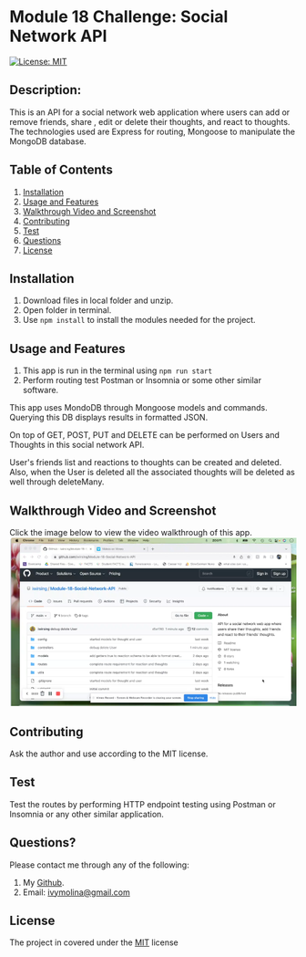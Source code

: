# Module 18 Challenge: Social Network API
[![License: MIT](https://img.shields.io/badge/License-MIT-yellow.svg)](https://opensource.org/licenses/MIT)

##  Description:

This is an API for a social network web application where users can  add  or remove friends, share , edit or delete their thoughts, and react to thoughts. The technologies used are Express for routing, Mongoose to  manipulate the MongoDB database.

##  Table of Contents 
1. [Installation](#installation)
2. [Usage and Features](#usage-and-features)  
3. [Walkthrough Video and Screenshot](#walkthrough-video-and-screenshot)
4. [Contributing](#contributing) 
5. [Test](#test) 
6. [Questions](#questions)
7. [License](#license)

## Installation 

1. Download files in local folder and unzip.
2. Open folder in terminal.
3. Use `npm install` to install the modules needed for the project.

## Usage and Features

1. This app is run in the terminal using `npm run start` 
2. Perform routing test Postman or Insomnia or some other similar software.

This app uses MondoDB through Mongoose models and commands. Querying this DB displays results in formatted JSON.

On top of GET, POST, PUT and DELETE can be performed on Users and Thoughts in this social network API.

User's friends list and reactions to thoughts can be created and deleted. Also, when the User is deleted all the associated thoughts will be deleted as well through deleteMany.

## Walkthrough Video and Screenshot

Click the image below to view the video walkthrough of this app.
[![SocialNetworkAPI](./utils/img/social-network-api.png)](https://vimeo.com/798539878/5a34f5496a)

## Contributing 

Ask the author and use according to the MIT license.

## Test 

Test the routes by performing HTTP endpoint testing using Postman or Insomnia or any other similar application.

## Questions? 

Please contact me through any of the following:

1. My [Github](https://github.com/iwirsing).
2. Email: <a href="mailto:ivymolina@gmail.com">ivymolina@gmail.com</a>

## License
    
The project in covered under the [MIT](https://opensource.org/licenses/MIT) license

